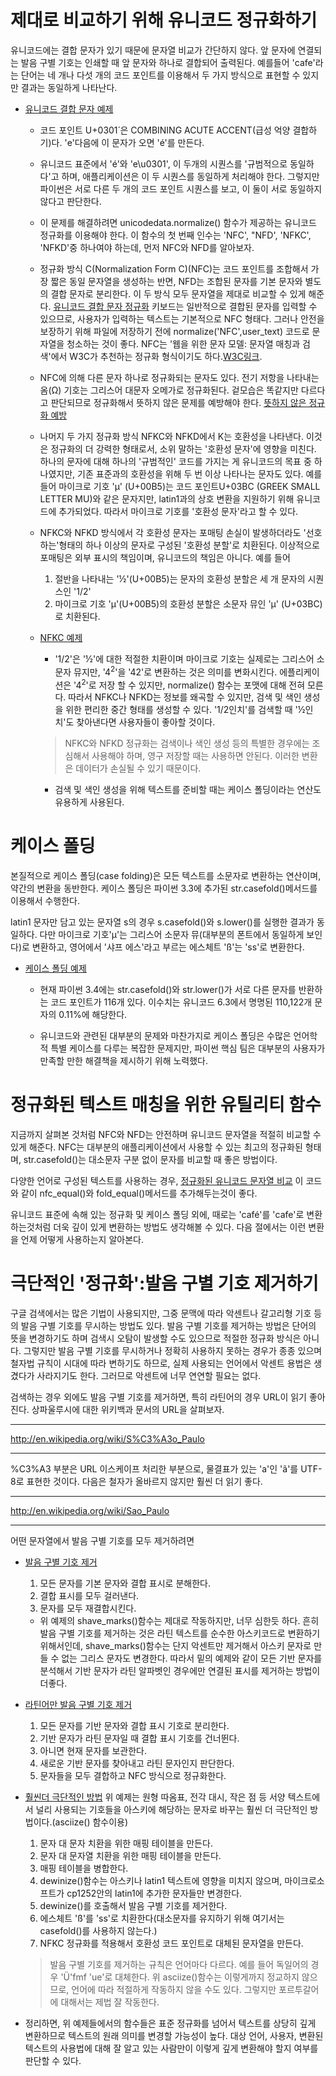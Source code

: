 # 제대로 비교하기 위해 유니코드 정규화하기

유니코드에는 결합 문자가 있기 때문에 문자열 비교가 간단하지 않다. 앞 문자에 연결되는 발음 구별 기호는 인쇄할 때 앞 문자와 하나로 결합되어 출력된다.
예를들어 'cafe'라는 단어는 네 개나 다섯 개의 코드 포인트를 이용해서 두 가지 방식으로 표현할 수 있지만 결과는 동일하게 나타난다.

- [유니코드 결합 문자 예제](https://github.com/hyeonDD/fluent_python/blob/master/Part4/ex4-6/unicode_normalization.py)
    - 코드 포인트 U+0301́ 은 COMBINING ACUTE ACCENT(급성 억양 결합하기)다. 'e'다음에 이 문자가 오면 'é'를 만든다.

    - 유니코드 표준에서 'é'와 'e\u0301', 이 두개의 시퀀스를 '규범적으로 동일하다'고 하며, 애플리케이션은 이 두 시퀀스를 동일하게 처리해야 한다. 그렇지만 파이썬은 서로 다른 두 개의 코드 포인트 시퀀스를 보고, 이 둘이 서로 동일하지 않다고 판단한다.

    - 이 문제를 해결하려면 unicodedata.normalize() 함수가 제공하는 유니코드 정규화를 이용해야 한다. 이 함수의 첫 번째 인수는 'NFC', "NFD', 'NFKC', 'NFKD'중 하나여야 하는데, 먼저 NFC와 NFD를 알아보자.

    - 정규화 방식 C(Normalization Form C)(NFC)는 코드 포인트를 조합해서 가장 짧은 동일 문자열을 생성하는 반면, NFD는 조합된 문자를 기본 문자와 별도의 결합 문자로 분리한다. 이 두 방식 모두 문자열을 제대로 비교할 수 있게 해준다. [유니코드 결합 문자 정규화](https://github.com/hyeonDD/fluent_python/blob/master/Part4/ex4-6/unicode_normalization2.py)
    키보드는 일반적으로 결합된 문자를 입력할 수 있으므로, 사용자가 입력하는 텍스트는 기본적으로 NFC 형태다. 그러나 안전을 보장하기 위해 파일에 저장하기 전에 normalize('NFC',user_text) 코드로 문자열을 청소하는 것이 좋다. NFC는 '웹을 위한 문자 모델: 문자열 매칭과 검색'에서 W3C가 추천하는 정규화 형식이기도 하다.[W3C링크](http://www.w3.org/TR/charmod-norm/).

    - NFC에 의해 다른 문자 하나로 정규화되는 문자도 있다. 전기 저항을 나타내는 옴(Ω) 기호는 그리스어 대문자 오메가로 정규화된다. 겉모습은 똑같지만 다르다고 판단되므로 정규화해서 뜻하지 않은 문제를 예방해야 한다. [뜻하지 않은 정규화 예방](https://github.com/hyeonDD/fluent_python/blob/master/Part4/ex4-6/unicode_normalization_attention.py)
    
    - 나머지 두 가지 정규화 방식 NFKC와 NFKD에서 K는 호환성을 나타낸다. 이것은 정규화의 더 강력한 형태로서, 소위 말하는 '호환성 문자'에 영향을 미친다. 하나의 문자에 대해 하나의 '규범적인' 코드를 가지는 게 유니코드의 목표 중 하나였지만, 기존 표준과의 호환성을 위해 두 번 이상 나타나는 문자도 있다. 예를 들어 마이크로 기호 'µ' (U+00B5)는 코드 포인트U+03BC (GREEK SMALL LETTER MU)와 같은 문자지만, latin1과의 상호 변환을 지원하기 위해 유니코드에 추가되었다. 따라서 마이크로 기호를 '호환성 문자'라고 할 수 있다.

    - NFKC와 NFKD 방식에서 각 호환성 문자는 포매팅 손실이 발생하더라도 '선호하는'형태의 하나 이상의 문자로 구성된 '호환성 분할'로 치환된다. 이상적으로 포매팅은 외부 표시의 책임이며, 유니코드의 책임은 아니다. 예를 들어
        1. 절반을 나타내는 '½'(U+00B5)는 문자의 호환성 분할은 세 개 문자의 시퀀스인 '1/2'
        2. 마이크로 기호 'µ'(U+00B5)의 호환성 분할은 소문자 뮤인 'μ' (U+03BC)로 치환된다.
    
    - [NFKC 예제](https://github.com/hyeonDD/fluent_python/blob/master/Part4/ex4-6/unicode_normalization_nfkc.py)
        - '1/2'은 '½'에 대한 적절한 치환이며 마이크로 기호는 실제로는 그리스어 소문자 뮤지만, '4<sup>2</sup>'을 '42'로 변환하는 것은 의미를 변화시킨다. 에플리케이션은 '4<sup>2</sup>'로 저장 할 수 있지만, normalize() 함수는 포맷에 대해 전혀 모른다. 따라서 NFKC나 NFKD는 정보를 왜곡할 수 있지만, 검색 및 색인 생성을 위한 편리한 중간 형태를 생성할 수 있다. '1/2인치'를 검색할 때 '½인치'도 찾아낸다면 사용자들이 좋아할 것이다.
        > NFKC와 NFKD 정규화는 검색이나 색인 생성 등의 특별한 경우에는 조심해서 사용해야 하며, 영구 저장할 때는 사용하면 안된다. 이러한 변환은 데이터가 손실될 수 있기 때문이다.
        
        - 검색 및 색인 생성을 위해 텍스트를 준비할 때는 케이스 폴딩이라는 연산도 유용하게 사용된다.

# 케이스 폴딩    
본질적으로 케이스 폴딩(case folding)은 모든 텍스트를 소문자로 변환하는 연산이며, 약간의 변환을 동반한다. 케이스 폴딩은 파이썬 3.3에 추가된 str.casefold()메서드를 이용해서 수행한다.

latin1 문자만 담고 있는 문자열 s의 경우 s.casefold()와 s.lower()를 실행한 결과가 동일하다. 다만 마이크로 기호'µ'는 그리스어 소문자 뮤(대부분의 폰트에서 동일하게 보인다)로 변환하고, 영어에서 '샤프 에스'라고 부르는 에스체트 'ß'는 'ss'로 변환한다.

- [케이스 폴딩 예제](https://github.com/hyeonDD/fluent_python/blob/master/Part4/ex4-6/case_folding.py)
    - 현재 파이썬 3.4에는 str.casefold()와 str.lower()가 서로 다른 문자를 반환하는 코드 포인트가 116개 있다. 이수치는 유니코드 6.3에서 명명된 110,122개 문자의 0.11%에 해당한다.

    - 유니코드와 관련된 대부분의 문제와 마찬가지로 케이스 폴딩은 수많은 언어학적 특별 케이스를 다루는 복잡한 문제지만, 파이썬 핵심 팀은 대부분의 사용자가 만족할 만한 해결책을 제시하기 위해 노력했다.

# 정규화된 텍스트 매칭을 위한 유틸리티 함수
지금까지 살펴본 것처럼 NFC와 NFD는 안전하며 유니코드 문자열을 적절히 비교할 수 있게 해준다.
NFC는 대부분의 애플리케이션에서 사용할 수 있는 최고의 정규화된 형태며, str.casefold()는 대소문자 구분 없이 문자를 비교할 때 좋은 방법이다.

다양한 언어로 구성된 텍스트를 사용하는 경우, [정규화된 유니코드 문자열 비교](https://github.com/hyeonDD/fluent_python/blob/master/Part4/ex4-6/unicode_normalization_equal.py)
이 코드와 같이 nfc_equal()와 fold_equal()메서드를 추가해두는것이 좋다.

유니코드 표준에 속해 있는 정규화 및 케이스 폴딩 외에, 때로는 'café'를 'cafe'로 변환하는것처럼 더욱 깊이 있게 변환하는 방법도 생각해볼 수 있다. 다음 절에서는 이런 변환을 언제 어떻게 사용하는지 알아본다.

# 극단적인 '정규화':발음 구별 기호 제거하기
구글 검색에서는 많은 기법이 사용되지만, 그중 문맥에 따라 악센트나 갈고리형 기호 등의 발음 구별 기호를 무시하는 방법도 있다. 발음 구별 기호를 제거하는 방법은 단어의 뜻을 변경하기도 하며 검색시 오탐이 발생할 수도 있으므로 적절한 정규화 방식은 아니다. 그렇지만 발음 구별 기호를 무시하거나 정확히 사용하지 못하는 경우가 종종 있으며 철자법 규칙이 시대에 따라 변하기도 하므로, 실제 사용되는 언어에서 악센트 용법은 생겼다가 사라지기도 한다. 그러므로 악센트에 너무 연연할 필요는 없다.

검색하는 경우 외에도 발음 구별 기호를 제거하면, 특히 라틴어의 경우 URL이 읽기 좋아진다.
상파울루시에 대한 위키백과 문서의 URL을 살펴보자.

***
http://en.wikipedia.org/wiki/S%C3%A3o_Paulo
***
%C3%A3 부분은 URL 이스케이프 처리한 부분으로, 물결표가 있는 'a'인 'ã'를 UTF-8로 표현한 것이다. 다음은 철자가 올바르지 않지만 훨씬 더 읽기 좋다.

***
http://en.wikipedia.org/wiki/Sao_Paulo
***

어떤 문자열에서 발음 구별 기호를 모두 제거하려면
- [발음 구별 기호 제거](https://github.com/hyeonDD/fluent_python/blob/master/Part4/ex4-6/delete_shave_marks.py)
    1. 모든 문자를 기본 문자와 결합 표시로 분해한다.
    2. 결합 표시를 모두 걸러낸다.
    3. 문자를 모두 재결합시킨다.
    * 위 예제의 shave_marks()함수는 제대로 작동하지만, 너무 심한듯 하다. 흔히 발음 구별 기호를 제거하는 것은 라틴 텍스트를 순수한 아스키코드로 변환하기 위해서인데, shave_marks()함수는 단지 악센트만 제거해서 아스키 문자로 만들 수 없는 그리스 문자도 변경한다. 따라서 밑의 예제와 같이 모든 기반 문자를 분석해서 기반 문자가 라틴 알파벳인 경우에만 연결된 표시를 제거하는 방법이 더좋다.

- [라틴어만 발음 구별 기호 제거](https://github.com/hyeonDD/fluent_python/blob/master/Part4/ex4-6/delete_shave_marks2.py)
    1. 모든 문자를 기반 문자와 결합 표시 기호로 분리한다.
    2. 기반 문자가 라틴 문자일 때 결합 표시 기호를 건너뛴다.
    3. 아니면 현재 문자를 보관한다.
    4. 새로운 기반 문자를 찾아내고 라틴 문자인지 판단한다.
    5. 문자들을 모두 결합하고 NFC 방식으로 정규화한다.

- [훨씬더 극단적인 방법](https://github.com/hyeonDD/fluent_python/blob/master/Part4/ex4-6/unicode_normalization_change.py)
    위 예제는 원형 따옴표, 전각 대시, 작은 점 등 서양 텍스트에서 널리 사용되는 기호들을 아스키에 해당하는 문자로 바꾸는 훨씬 더 극단적인 방법이다.(asciize() 함수이용)
    1. 문자 대 문자 치환을 위한 매핑 테이블을 만든다.
    2. 문자 대 문자열 치환을 위한 매핑 테이블을 만든다.
    3. 매핑 테이블을 병합한다.
    4. dewinize()함수는 아스키나 latin1 텍스트에 영향을 미치지 않으며, 마이크로소프트가 cp1252안의 latin1에 추가한 문자들만 변경한다.
    5. dewinize()를 호출해서 발음 구별 기호를 제거한다.
    6. 에스체트 'ß'를 'ss'로 치환한다(대소문자를 유지하기 위해 여기서는 casefold()를 사용하지 않는다.)
    7. NFKC 정규화를 적용해서 호환성 코드 포인트로 대체된 문자열을 만든다.
    > 발음 구별 기호를 제거하는 규칙은 언어마다 다르다. 예를 들어 독일어의 경우 'Ü'fmf 'ue'로 대체한다. 위 asciize()함수는 이렇게까지 정교하지 않으므로, 언어에 따라 적절하게 작동하지 않을 수도 있다. 그렇지만 포르투갈어에 대해서는 제법 잘 작동한다.

- 정리하면, 위 예제들에서의 함수들은 표준 정규화를 넘어서 텍스트를 상당히 깊게 변환하므로 텍스트의 원래 의미를 변경할 가능성이 높다. 대상 언어, 사용자, 변환된 텍스트의 사용법에 대해 잘 알고 있는 사람만이 이렇게 깊게 변환해야 할지 여부를 판단할 수 있다.

        


